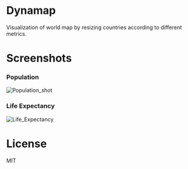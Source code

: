 # Dynamap

Visualization of world map by resizing countries according to different metrics.

# Screenshots

### Population
![Population_shot](http://i.imgur.com/sNF9yXq.jpg)

### Life Expectancy
![Life_Expectancy](http://i.imgur.com/XrPLwI1.jpg)

# License
MIT
